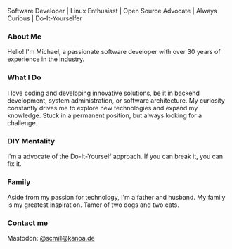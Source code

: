 Software Developer | Linux Enthusiast | Open Source Advocate | Always Curious | Do-It-Yourselfer

### About Me

Hello! I'm Michael, a passionate software developer with over 30 years of experience in the industry.

### What I Do

I love coding and developing innovative solutions, be it in backend development, system administration, or software architecture. My curiosity constantly drives me to explore new technologies and expand my knowledge. Stuck in a permanent position, but always looking for a challenge.

### DIY Mentality

I'm a advocate of the Do-It-Yourself approach. If you can break it, you can fix it.

### Family

Aside from my passion for technology, I'm a father and husband. My family is my greatest inspiration. Tamer of two dogs and two cats.

### Contact me

Mastodon: <a rel="me" href="https://inn4tel.social/@michael">@scmi1@kanoa.de</a>

